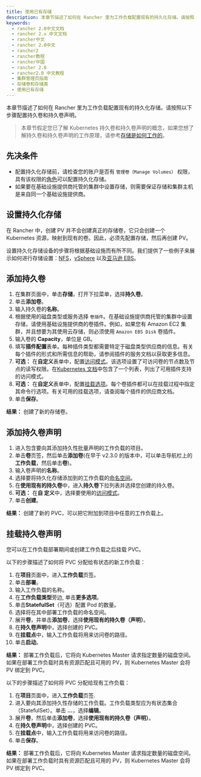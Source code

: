 ```yaml
---
title: 使用已有存储
description: 本章节描述了如何在 Rancher 里为工作负载配置现有的持久化存储。请按照以下步骤配置持久卷和持久卷声明。
keywords:
  - rancher 2.0中文文档
  - rancher 2.x 中文文档
  - rancher中文
  - rancher 2.0中文
  - rancher2
  - rancher教程
  - rancher中国
  - rancher 2.0
  - rancher2.0 中文教程
  - 集群管理员指南
  - 存储卷和存储类
  - 使用已有存储
---
```


本章节描述了如何在 Rancher 里为工作负载配置现有的持久化存储。请按照以下步骤配置持久卷和持久卷声明。

> 本章节假定您已了解 Kubernetes 持久卷和持久卷声明的概念，如果您想了解持久卷和持久卷声明的工作原理，请参考[存储是如何工作的](/docs/rancher2/cluster-admin/volumes-and-storage/how-storage-works/_index)。

## 先决条件

- 配置持久化存储前，请检查您的账户是否有 `管理卷（Manage Volumes）` 权限，具有该权限的[角色](/docs/rancher2/admin-settings/rbac/cluster-project-roles/_index)可以配置持久化存储。
- 如果要在基础设施提供商托管的集群中设置存储，则需要保证存储和集群主机是来自同一个基础设施提供商。

## 设置持久化存储

在 Rancher 中，创建 PV 并不会创建真正的存储卷，它只会创建一个 Kubernetes 资源，映射到现有的卷。因此，必须先配置存储，然后再创建 PV。

设置持久化存储设备的步骤将根据基础设施而有所不同。我们提供了一些例子来展示如何进行存储设置：[NFS](/docs/rancher2/cluster-admin/volumes-and-storage/examples/nfs/_index)，[vSphere](/docs/rancher2/cluster-admin/volumes-and-storage/examples/vsphere/_index) 以及[亚马逊 EBS](/docs/rancher2/cluster-admin/volumes-and-storage/examples/ebs/_index)。

## 添加持久卷

1. 在集群页面中，单击**存储**，打开下拉菜单，选择**持久卷**。
1. 单击**添加卷**。
1. 输入持久卷的**名称**。
1. 根据使用的磁盘类型或服务选择 `卷插件`。在基础设施提供商托管的集群中设置存储，请使用基础设施提供商的卷插件。例如，如果您有 Amazon EC2 集群，并且想要为其使用云存储，则必须使用 `Amazon EBS Disk` 卷插件。
1. 输入卷的 **Capacity**，单位是 GB。
1. 填写**插件配置**表单。每种插件类型都需要特定于磁盘类型供应商的信息。有关每个插件的形式和所需信息的帮助，请参阅插件的服务文档以获取更多信息。
1. **可选：** 在**自定义**表单中，配置[访问模式](https://kubernetes.io/docs/concepts/storage/persistent-volumes/#access-modes)。该选项设置了可访问卷的节点数及节点的读写权限。在[Kubernetes 文档](https://kubernetes.io/docs/concepts/storage/persistent-volumes/#access-modes)中包含了一个列表，列出了可用插件支持的访问模式。
1. **可选：** 在**自定义**表单中，配置[挂载选项](https://kubernetes.io/docs/concepts/storage/persistent-volumes/#mount-options)。每个卷插件都可以在挂载过程中指定其命令行选项。有关可用的挂载选项，请查阅每个插件的供应商文档。
1. 单击**保存**。

**结果：** 创建了新的存储卷。

## 添加持久卷声明

1. 进入包含要向其添加持久性批量声明的工作负载的项目。
1. 单击**卷**页签，然后单击**添加卷**(在早于 v2.3.0 的版本中，可以单击导航栏上的**工作负载**，然后单击**卷**)。
1. 输入卷声明的**名称**。
1. 选择要将持久化存储添加到的工作负载的[命名空间](/docs/rancher2/cluster-admin/projects-and-namespaces/_index/)。
1. 在**使用现有的持久卷**中，进入**持久卷**下拉列表并选择您创建的持久卷。
1. **可选：** 在**自 定义**中，选择要使用的[访问模式](https://kubernetes.io/docs/concepts/storage/persistent-volumes/#access-modes)。
1. 单击**创建**。

**结果：** 创建了新的 PVC，可以把它附加到项目中任意的工作负载上。

## 挂载持久卷声明

您可以在工作负载部署期间或创建工作负载之后挂载 PVC。

以下的步骤描述了如何将 PVC 分配给有状态的新工作负载：

1. 在**项目**页面中，进入**工作负载**页签。
1. 单击**部署**。
1. 输入工作负载的名称。
1. 在**工作负载类型**旁边, 单击**更多选项**。
1. 单击**StatefulSet**（可选）配置 Pod 的数量。
1. 选择将在其中部署工作负载的命名空间。
1. 展开**卷**，并单击**添加卷**，选择**使用现有的持久卷（声明）**。
1. 在**持久卷声明**中，选择创建的 PVC。
1. 在**挂载点**中，输入工作负载将用来访问卷的路径。
1. 单击**启动**。

**结果：** 部署工作负载后，它将向 Kubernetes Master 请求指定数量的磁盘空间。如果在部署工作负载时具有资源匹配且可用的 PV，则 Kubernetes Master 会将 PV 绑定到 PVC。

以下的步骤描述了如何将 PVC 分配给现有工作负载：

1. 在**项目**页面中，进入**工作负载**页签.
1. 进入要向其添加持久性存储的工作负载。工作负载类型应为有状态集合（StatefulSet）。单击 **...**，选择**编辑**。
1. 展开**卷**，然后单击**添加卷**，选择**使用现有的持久卷（声明）**。
1. 在**持久卷声明**中，选择创建的 PVC。
1. 在**挂载点**中，输入工作负载将用来访问卷的路径。
1. 单击**保存**。

**结果：** 部署工作负载后，它将向 Kubernetes Master 请求指定数量的磁盘空间。如果在部署工作负载时具有资源匹配且可用的 PV，则 Kubernetes Master 会将 PV 绑定到 PVC。
